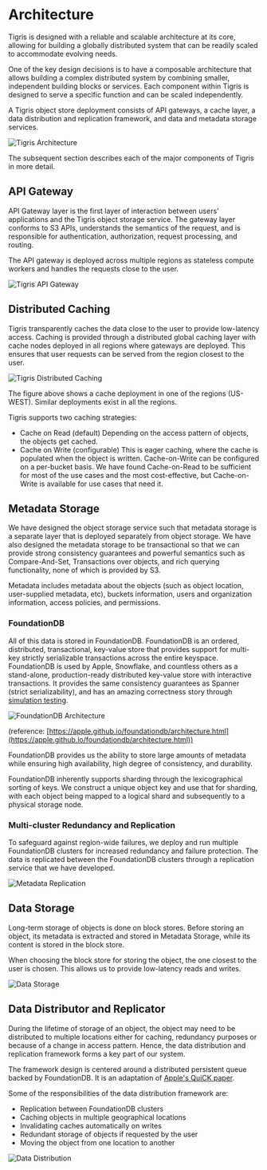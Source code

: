 # Architecture

Tigris is designed with a reliable and scalable architecture at its core,
allowing for building a globally distributed system that can be readily scaled
to accommodate evolving needs.

One of the key design decisions is to have a composable architecture that allows
building a complex distributed system by combining smaller, independent building
blocks or services. Each component within Tigris is designed to serve a specific
function and can be scaled independently.

A Tigris object store deployment consists of API gateways, a cache layer, a data
distribution and replication framework, and data and metadata storage services.

![Tigris Architecture](/img/tigris-os-arch.png)

The subsequent section describes each of the major components of Tigris in more
detail.

## API Gateway

API Gateway layer is the first layer of interaction between users' applications
and the Tigris object storage service. The gateway layer conforms to S3 APIs,
understands the semantics of the request, and is responsible for authentication,
authorization, request processing, and routing.

The API gateway is deployed across multiple regions as stateless compute workers
and handles the requests close to the user.

![Tigris API Gateway](/img/tigris-os-arch-gateway.png)

## Distributed Caching

Tigris transparently caches the data close to the user to provide low-latency
access. Caching is provided through a distributed global caching layer with
cache nodes deployed in all regions where gateways are deployed. This ensures
that user requests can be served from the region closest to the user.

![Tigris Distributed Caching](/img/tigris-os-arch-cache.png)

The figure above shows a cache deployment in one of the regions (US-WEST).
Similar deployments exist in all the regions.

Tigris supports two caching strategies:

- Cache on Read (default) Depending on the access pattern of objects, the
  objects get cached.
- Cache on Write (configurable) This is eager caching, where the cache is
  populated when the object is written. Cache-on-Write can be configured on a
  per-bucket basis. We have found Cache-on-Read to be sufficient for most of the
  use cases and the most cost-effective, but Cache-on-Write is available for use
  cases that need it.

## Metadata Storage

We have designed the object storage service such that metadata storage is a
separate layer that is deployed separately from object storage. We have also
designed the metadata storage to be transactional so that we can provide strong
consistency guarantees and powerful semantics such as Compare-And-Set,
Transactions over objects, and rich querying functionality, none of which is
provided by S3.

Metadata includes metadata about the objects (such as object location,
user-supplied metadata, etc), buckets information, users and organization
information, access policies, and permissions.

### FoundationDB

All of this data is stored in FoundationDB. FoundationDB is an ordered,
distributed, transactional, key-value store that provides support for multi-key
strictly serializable transactions across the entire keyspace. FoundationDB is
used by Apple, Snowflake, and countless others as a stand-alone,
production-ready distributed key-value store with interactive transactions. It
provides the same consistency guarantees as Spanner (strict serializability),
and has an amazing correctness story through
[simulation testing](https://apple.github.io/foundationdb/testing.html).

![FoundationDB Architecture](https://apple.github.io/foundationdb/_images/architecture-1.jpeg)

(reference:
[https://apple.github.io/foundationdb/architecture.html](https://apple.github.io/foundationdb/architecture.html))

FoundationDB provides us the ability to store large amounts of metadata while
ensuring high availability, high degree of consistency, and durability.

FoundationDB inherently supports sharding through the lexicographical sorting of
keys. We construct a unique object key and use that for sharding, with each
object being mapped to a logical shard and subsequently to a physical storage
node.

### Multi-cluster Redundancy and Replication

To safeguard against region-wide failures, we deploy and run multiple
FoundationDB clusters for increased redundancy and failure protection. The data
is replicated between the FoundationDB clusters through a replication service
that we have developed.

![Metadata Replication](/img/tigris-os-arch-metadata-repl.png)

## Data Storage

Long-term storage of objects is done on block stores. Before storing an object,
its metadata is extracted and stored in Metadata Storage, while its content is
stored in the block store.

When choosing the block store for storing the object, the one closest to the
user is chosen. This allows us to provide low-latency reads and writes.

![Data Storage](/img/tigris-os-arch-block-store.png)

## Data Distributor and Replicator

During the lifetime of storage of an object, the object may need to be
distributed to multiple locations either for caching, redundancy purposes or
because of a change in access pattern. Hence, the data distribution and
replication framework forms a key part of our system.

The framework design is centered around a distributed persistent queue backed by
FoundationDB. It is an adaptation of
[Apple's QuiCK paper](https://www.foundationdb.org/files/QuiCK.pdf).

Some of the responsibilities of the data distribution framework are:

- Replication between FoundationDB clusters
- Caching objects in multiple geographical locations
- Invalidating caches automatically on writes
- Redundant storage of objects if requested by the user
- Moving the object from one location to another

![Data Distribution](/img/tigris-os-arch-data-distributor.png)
